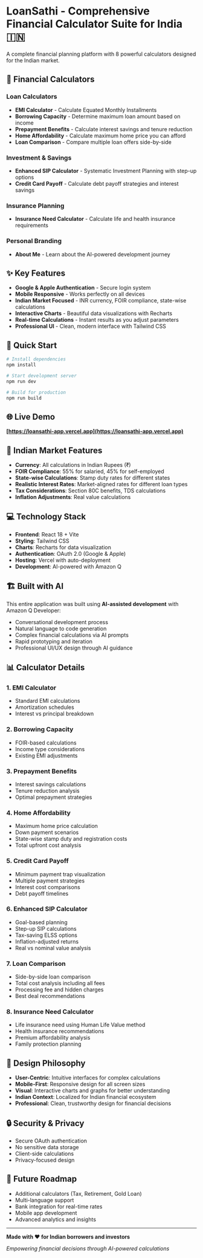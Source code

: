 # LoanSathi - Comprehensive Financial Calculator Suite for India 🇮🇳

A complete financial planning platform with 8 powerful calculators designed for the Indian market.

## 🧮 Financial Calculators

### **Loan Calculators**
- **EMI Calculator** - Calculate Equated Monthly Installments
- **Borrowing Capacity** - Determine maximum loan amount based on income
- **Prepayment Benefits** - Calculate interest savings and tenure reduction
- **Home Affordability** - Calculate maximum home price you can afford
- **Loan Comparison** - Compare multiple loan offers side-by-side

### **Investment & Savings**
- **Enhanced SIP Calculator** - Systematic Investment Planning with step-up options
- **Credit Card Payoff** - Calculate debt payoff strategies and interest savings

### **Insurance Planning**
- **Insurance Need Calculator** - Calculate life and health insurance requirements

### **Personal Branding**
- **About Me** - Learn about the AI-powered development journey

## ✨ Key Features

- **Google & Apple Authentication** - Secure login system
- **Mobile Responsive** - Works perfectly on all devices
- **Indian Market Focused** - INR currency, FOIR compliance, state-wise calculations
- **Interactive Charts** - Beautiful data visualizations with Recharts
- **Real-time Calculations** - Instant results as you adjust parameters
- **Professional UI** - Clean, modern interface with Tailwind CSS

## 🚀 Quick Start

```bash
# Install dependencies
npm install

# Start development server
npm run dev

# Build for production
npm run build
```

## 🌐 Live Demo

**[https://loansathi-app.vercel.app](https://loansathi-app.vercel.app)**

## 🎯 Indian Market Features

- **Currency**: All calculations in Indian Rupees (₹)
- **FOIR Compliance**: 55% for salaried, 45% for self-employed
- **State-wise Calculations**: Stamp duty rates for different states
- **Realistic Interest Rates**: Market-aligned rates for different loan types
- **Tax Considerations**: Section 80C benefits, TDS calculations
- **Inflation Adjustments**: Real value calculations

## 💻 Technology Stack

- **Frontend**: React 18 + Vite
- **Styling**: Tailwind CSS
- **Charts**: Recharts for data visualization
- **Authentication**: OAuth 2.0 (Google & Apple)
- **Hosting**: Vercel with auto-deployment
- **Development**: AI-powered with Amazon Q

## 🏗️ Built with AI

This entire application was built using **AI-assisted development** with Amazon Q Developer:
- Conversational development process
- Natural language to code generation
- Complex financial calculations via AI prompts
- Rapid prototyping and iteration
- Professional UI/UX design through AI guidance

## 📊 Calculator Details

### **1. EMI Calculator**
- Standard EMI calculations
- Amortization schedules
- Interest vs principal breakdown

### **2. Borrowing Capacity**
- FOIR-based calculations
- Income type considerations
- Existing EMI adjustments

### **3. Prepayment Benefits**
- Interest savings calculations
- Tenure reduction analysis
- Optimal prepayment strategies

### **4. Home Affordability**
- Maximum home price calculation
- Down payment scenarios
- State-wise stamp duty and registration costs
- Total upfront cost analysis

### **5. Credit Card Payoff**
- Minimum payment trap visualization
- Multiple payment strategies
- Interest cost comparisons
- Debt payoff timelines

### **6. Enhanced SIP Calculator**
- Goal-based planning
- Step-up SIP calculations
- Tax-saving ELSS options
- Inflation-adjusted returns
- Real vs nominal value analysis

### **7. Loan Comparison**
- Side-by-side loan comparison
- Total cost analysis including all fees
- Processing fee and hidden charges
- Best deal recommendations

### **8. Insurance Need Calculator**
- Life insurance need using Human Life Value method
- Health insurance recommendations
- Premium affordability analysis
- Family protection planning

## 🎨 Design Philosophy

- **User-Centric**: Intuitive interfaces for complex calculations
- **Mobile-First**: Responsive design for all screen sizes
- **Visual**: Interactive charts and graphs for better understanding
- **Indian Context**: Localized for Indian financial ecosystem
- **Professional**: Clean, trustworthy design for financial decisions

## 🔒 Security & Privacy

- Secure OAuth authentication
- No sensitive data storage
- Client-side calculations
- Privacy-focused design

## 🚀 Future Roadmap

- Additional calculators (Tax, Retirement, Gold Loan)
- Multi-language support
- Bank integration for real-time rates
- Mobile app development
- Advanced analytics and insights

---

**Made with ❤️ for Indian borrowers and investors**

*Empowering financial decisions through AI-powered calculations*
